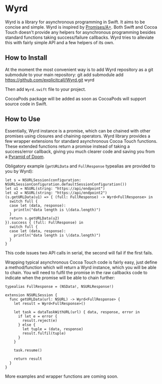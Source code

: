 # Wyrd
Wyrd is a library for asynchronous programming in Swift. It aims to be concise and simple.
Wyrd is inspired by [Promises/A+](http://promisesaplus.com). Both Swift and Cocoa Touch doesn't provide any helpers for asynchronous programming besides standard functions taking success/failure callbacks. Wyrd tries to alleviate this with fairly simple API and a few helpers of its own.


## How to Install
At the moment the most convenient way is to add Wyrd repository as a git submodule to your main repository:
    git add submodule add https://github.com/explicitcall/Wyrd.git wyrd

Then add `Wyrd.swift` file to your project.

CocoaPods package will be added as soon as CocoaPods will support source code in Swift.

## How to Use
Essentially, Wyrd instance is a promise, which can be chained with other promises using closures and chaining operators. Wyrd library provides a few wrapper extensions for standard asynchronous Cocoa Touch functions. These extended functions return a promise instead of taking a success/error callback, giving you much clearer code and saving you from a [Pyramid of Doom](http://survivejs.com/common_problems/pyramid.html).

Obligatory example (`getURLData` and `FullResponse` typealias are provided to you by Wyrd):

    let s = NSURLSession(configuration: NSURLSessionConfiguration.defaultSessionConfiguration())
    let u1 = NSURL(string: "https://api/endpoint")
    let u2 = NSURL(string: "https://api/endpoint2")
    (s.getURLData(u1) => { (full: FullResponse) -> Wyrd<FullResponse> in
      switch full {
      case let (data, response):
        println("data length is \(data.length)")
      }
      return s.getURLData(u2)
    }).success { (full: FullResponse) in
      switch full {
      case let (data, response):
        println("data length is \(data.length)")
      }
    }

This code issues two API calls in serial, the second will fail if the first fails.

Wrapping typical asynchronous Cocoa Touch code is fairly easy, just define a method/function which will return a Wyrd instance, which you will be able to chain. You will need to fulfil the promise in the raw callbacks code to indicate when the promise will be able to chain further:

    typealias FullResponse = (NSData!, NSURLResponse!)

    extension NSURLSession {
      func getURLData(url: NSURL) -> Wyrd<FullResponse> {
        let result = Wyrd<FullResponse>()

        let task = dataTaskWithURL(url) { data, response, error in
          if let e = error {
            result.reject(e)
          } else {
            let tuple = (data, response)
            result.fulfil(tuple)
          }
        }

        task.resume()

        return result
      }
    }

More examples and wrapper functions are coming soon.